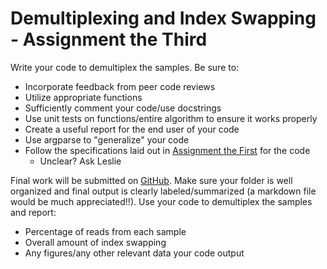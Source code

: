 # Demultiplexing and Index Swapping - Assignment the Third

Write your code to demultiplex the samples. Be sure to:

- Incorporate feedback from peer code reviews
- Utilize appropriate functions
- Sufficiently comment your code/use docstrings
- Use unit tests on functions/entire algorithm to ensure it works properly
- Create a useful report for the end user of your code
- Use argparse to "generalize" your code
- Follow the specifications laid out in [Assignment the First](../Assignment-the-first) for the code
    - Unclear? Ask Leslie

Final work will be submitted on [GitHub](Assignment-the-third]). Make sure your folder is well organized and final output is clearly labeled/summarized (a markdown file would be much appreciated!!). Use your code to demultiplex the samples and report:
- Percentage of reads from each sample
- Overall amount of index swapping
- Any figures/any other relevant data your code output
